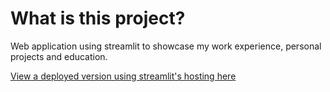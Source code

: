 # What is this project?
Web application using streamlit to showcase my work experience, personal projects and education.

[View a deployed version using streamlit's hosting here](https://joolienhoolien-portfolio-2025-home-0eecrs.streamlit.app/)